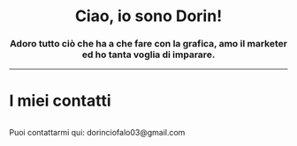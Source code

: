 <h1 align="center"><Strong>Ciao, io sono Dorin!</Strong></h1>
<h3 align="center" color="red">Adoro tutto ciò che ha a che fare con la grafica, amo il marketer ed ho tanta voglia di imparare.</h3>
<div align="center">
  </div>
<hr>
<h1>I miei contatti</h1>
<div style="display:flex">
  </div>
<p align="left">Puoi contattarmi qui: dorinciofalo03@gmail.com</p>


